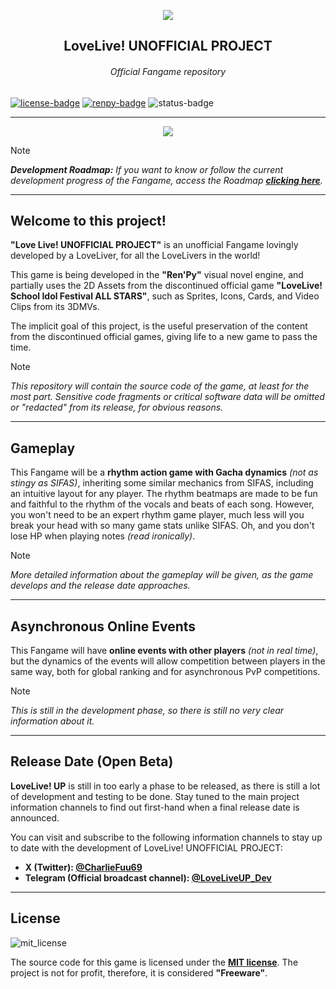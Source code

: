 <!-- Links de utilidad pública --->
[license]: https://github.com/CharlieFuu69/lovelive-unofficial-project/blob/main/LICENSE
[renpy]: https://renpy.org/
[roadmap]: https://github.com/CharlieFuu69/lovelive-unofficial-project/blob/main/roadmap.md

<!-- Badges del README --->
[renpy-badge]: https://img.shields.io/badge/Engine-Ren'Py%20v8.1.3-red?style=for-the-badge&logo=python
[license-badge]: https://img.shields.io/badge/License-MIT-red.svg?style=for-the-badge&logo=creativecommons
[license-image]: https://www.gnu.org/graphics/gplv3-with-text-136x68.png
[status-badge]: https://img.shields.io/badge/Status-IN_PROGRESS-707070?style=for-the-badge

<p align="center">
  <img src="https://github.com/user-attachments/assets/c6070e6d-9ca0-4634-8e0b-574be692c810">
</p>

<h2 align = "center"> LoveLive! UNOFFICIAL PROJECT </h2>
<h6 align = "center"> Official Fangame repository </h6>

[![license-badge]][license] [![renpy-badge]][renpy] ![status-badge]

---

<p align="center">
  <a href="https://github.com/CharlieFuu69/lovelive-unofficial-project">
    <img src="https://github.com/user-attachments/assets/95e95b35-f498-4df1-b39d-91af1fd5cf58"/>
  </a>
</p>

>[!NOTE]
> _**Development Roadmap:** If you want to know or follow the current development progress of the Fangame, access the Roadmap **[clicking here][roadmap]**._

---

## Welcome to this project!

**"Love Live! UNOFFICIAL PROJECT"** is an unofficial Fangame lovingly developed by a LoveLiver, for all the LoveLivers in the world!

This game is being developed in the **"Ren'Py"** visual novel engine, and partially uses the 2D Assets from the discontinued official game **"LoveLive! School Idol Festival ALL STARS"**, such as Sprites, Icons, Cards, and Video Clips from its 3DMVs.

The implicit goal of this project, is the useful preservation of the content from the discontinued official games, giving life to a new game to pass the time.

> [!NOTE]
> _This repository will contain the source code of the game, at least for the most part. Sensitive code fragments or critical software data will be omitted or "redacted" from its release, for obvious reasons._

---

## Gameplay

This Fangame will be a **rhythm action game with Gacha dynamics** _(not as stingy as SIFAS)_, inheriting some similar mechanics from SIFAS, including an intuitive layout for any player. The rhythm beatmaps are made to be fun and faithful to the rhythm of the vocals and beats of each song. However, you won't need to be an expert rhythm game player, much less will you break your head with so many game stats unlike SIFAS. Oh, and you don't lose HP when playing notes _(read ironically)_.

> [!NOTE]
> _More detailed information about the gameplay will be given, as the game develops and the release date approaches._

---

## Asynchronous Online Events

This Fangame will have **online events with other players** _(not in real time)_, but the dynamics of the events will allow competition between players in the same way, both for global ranking and for asynchronous PvP competitions.

> [!NOTE]
> _This is still in the development phase, so there is still no very clear information about it._

---

## Release Date (Open Beta)

**LoveLive! UP** is still in too early a phase to be released, as there is still a lot of development and testing to be done. Stay tuned to the main project information channels to find out first-hand when a final release date is announced.

You can visit and subscribe to the following information channels to stay up to date with the development of LoveLive! UNOFFICIAL PROJECT:

* **X (Twitter): [@CharlieFuu69](https://x.com/CharlieFuu69)**
* **Telegram (Official broadcast channel): [@LoveLiveUP_Dev](https://t.me/LoveLiveUP_Dev)**

---

## License

![mit_license](https://github.com/user-attachments/assets/1d738524-7ce6-47c2-b289-58b4fa42f03c)

The source code for this game is licensed under the **[MIT license][license]**. The project is not for profit, therefore, it is considered **"Freeware"**.
